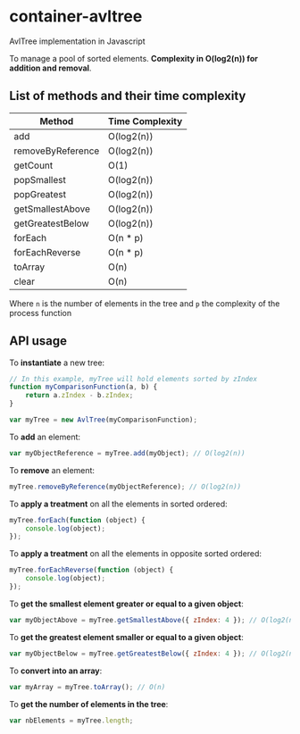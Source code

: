 # container-avltree
AvlTree implementation in Javascript

To manage a pool of sorted elements. **Complexity in O(log2(n)) for addition and removal**.

## List of methods and their time complexity

Method            | Time Complexity
----------------- | -------------
add               | O(log2(n))
removeByReference | O(log2(n))
getCount          | O(1)
popSmallest       | O(log2(n))
popGreatest       | O(log2(n))
getSmallestAbove  | O(log2(n))
getGreatestBelow  | O(log2(n))
forEach           | O(n * p)
forEachReverse    | O(n * p)
toArray           | O(n)
clear             | O(n)

Where ```n``` is the number of elements in the tree and ```p``` the complexity of the process function


## API usage

To **instantiate** a new tree:
``` javascript
// In this example, myTree will hold elements sorted by zIndex
function myComparisonFunction(a, b) {
	return a.zIndex - b.zIndex;
}

var myTree = new AvlTree(myComparisonFunction);
```

To **add** an element:
``` javascript
var myObjectReference = myTree.add(myObject); // O(log2(n))
```

To **remove** an element:
``` javascript
myTree.removeByReference(myObjectReference); // O(log2(n))
```

To **apply a treatment** on all the elements in sorted ordered:
``` javascript
myTree.forEach(function (object) {
	console.log(object);
});
```

To **apply a treatment** on all the elements in opposite sorted ordered:
``` javascript
myTree.forEachReverse(function (object) {
	console.log(object);
});
```

To **get the smallest element greater or equal to a given object**:
``` javascript
var myObjectAbove = myTree.getSmallestAbove({ zIndex: 4 }); // O(log2(n))
```

To **get the greatest element smaller or equal to a given object**:
``` javascript
var myObjectBelow = myTree.getGreatestBelow({ zIndex: 4 }); // O(log2(n))
```

To **convert into an array**:
``` javascript
var myArray = myTree.toArray(); // O(n)
```

To **get the number of elements in the tree**:
``` javascript
var nbElements = myTree.length;
```